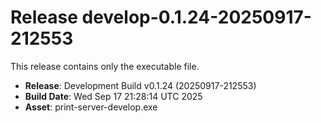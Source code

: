 # Release develop-0.1.24-20250917-212553

This release contains only the executable file.

- **Release**: Development Build v0.1.24 (20250917-212553)
- **Build Date**: Wed Sep 17 21:28:14 UTC 2025
- **Asset**: print-server-develop.exe
